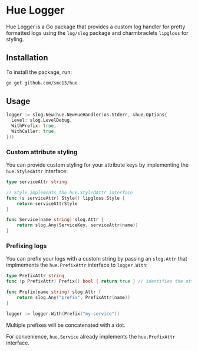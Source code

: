 # Hue Logger

Hue Logger is a Go package that provides a custom log handler for pretty formatted logs using the `log/slog` package and charmbraclets `lipgloss` for styling.

## Installation

To install the package, run:

```sh
go get github.com/smc13/hue
```

## Usage

```go
logger := slog.New(hue.NewHueHandler(os.Stderr, &hue.Options{
  Level: slog.LevelDebug,
  WithPrefix: true,
  WithCaller: true,
}))
```

### Custom attribute styling

You can provide custom styling for your attribute keys by implementing the
`hue.StyledAttr` interface:

```go
type serviceAttr string

// Style implements the hue.StyledAttr interface
func (s serviceAttr) Style() lipgloss.Style {
	return serviceAttrStyle
}

func Service(name string) slog.Attr {
	return slog.Any(ServiceKey, serviceAttr(name))
}
```

### Prefixing logs

You can prefix your logs with a custom string by passing an `slog.Attr` that implmements the
`hue.PrefixAttr` interface to `logger.With`:

```go
type PrefixAttr string
func (p PrefixAttr) Prefix() bool { return true } // identifies the attribute as a prefix

func Prefix(name string) slog.Attr {
	return slog.Any("prefix", PrefixAttr(name))
}

logger := logger.With(Prefix("my-service"))
```

Multiple prefixes will be concatenated with a dot.

For convenience, `hue.Service` already implements the `hue.PrefixAttr` interface.
